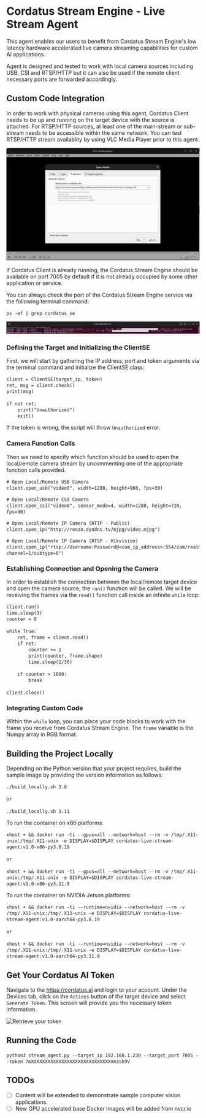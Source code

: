 # Cordatus Stream Engine - Live Stream Agent
This agent enables our users to benefit from Cordatus Stream Engine's low latency hardware accelerated live camera streaming capabilities for custom AI applications. 

Agent is designed and tested to work with local camera sources including USB, CSI and RTSP/HTTP but it can also be used if the remote client necessary ports are forwarded accordingly.

## Custom Code Integration
In order to work with physical cameras using this agent, Cordatus Client needs to be up and running on the target device with the source is attached. For RTSP/HTTP sources, at least one of the main-stream or sub-stream needs to be accessible within the same network. You can test RTSP/HTTP stream availablity by using VLC Media Player prior to this agent.

![RTSP Stream Test Sample](/assets/vlc_hikvision_cam.png)

If Cordatus Client is already running, the Cordatus Stream Engine should be available on port 7005 by default if it is not already occupied by some other application or service.

You can always check the port of the Cordatus Stream Engine service via the following terminal command:
```
ps -ef | grep cordatus_se
```
![Service Port](/assets/cse_port.png)

### Defining the Target and Initializing the ClientSE
First, we will start by gathering the IP address, port and token arguments via the terminal command and initialize the ClientSE class:
```
client = ClientSE(target_ip, token)
ret, msg = client.check()
print(msg)

if not ret:
    print("Unauthorized")
    exit()
```

If the token is wrong, the script will throw `Unauthorized` error.

### Camera Function Calls
Then we need to specify which function should be used to open the local/remote camera stream by uncommenting one of the appropriate function calls provided.
```
# Open Local/Remote USB Camera
client.open_usb("video0", width=1280, height=960, fps=30)
```
```
# Open Local/Remote CSI Camera
client.open_csi("video0", sensor_mode=4, width=1280, height=720, fps=30)
```
```
# Open Local/Remote IP Camera (HTTP - Public)
client.open_ip("http://renzo.dyndns.tv/mjpg/video.mjpg")
```
```
# Open Local/Remote IP Camera (RTSP - Hikvision)
client.open_ip("rtsp://Username:Password@<cam_ip_address>:554/cam/realmonitor?channel=1/subtype=0")
```

### Establishing Connection and Opening the Camera
In order to establish the connection between the local/remote target device and open the camera source, the `run()` function will be called. We will be receiving the frames via the `read()` function call inside an infinite `while` loop:
```
client.run()
time.sleep(3)
counter = 0

while True:
    ret, frame = client.read()
    if ret:
        counter += 1
        print(counter, frame.shape)
        time.sleep(1/30)
    
    if counter > 1000:
        break

client.close()
```
### Integrating Custom Code
Within the `while` loop, you can place your code blocks to work with the frame you receive from Cordatus Stream Engine. The `frame` variable is the Numpy array in RGB format.

## Building the Project Locally
Depending on the Python version that your project requires, build the sample image by providing the version information as follows:
```
./build_locally.sh 3.8

or

./build_locally.sh 3.11
```
To run the container on x86 platforms:
```
xhost + && docker run -ti --gpus=all --network=host --rm -v /tmp/.X11-unix:/tmp/.X11-unix -e DISPLAY=$DISPLAY cordatus-live-stream-agent:v1.0-x86-py3.8.19

or

xhost + && docker run -ti --gpus=all --network=host --rm -v /tmp/.X11-unix:/tmp/.X11-unix -e DISPLAY=$DISPLAY cordatus-live-stream-agent:v1.0-x86-py3.11.9
```

To run the container on NVIDIA Jetson platforms:
```
xhost + && docker run -ti --runtime=nvidia --network=host --rm -v /tmp/.X11-unix:/tmp/.X11-unix -e DISPLAY=$DISPLAY cordatus-live-stream-agent:v1.0-aarch64-py3.8.19

or

xhost + && docker run -ti --runtime=nvidia --network=host --rm -v /tmp/.X11-unix:/tmp/.X11-unix -e DISPLAY=$DISPLAY cordatus-live-stream-agent:v1.0-aarch64-py3.11.9
```

## Get Your Cordatus AI Token
Navigate to the https://cordatus.ai and login to your account. Under the Devices tab, click on the `Actions` button of the target device and select `Generate Token`. This screen will provide you the necessary token information.

![Retrieve your token](/assets/retrieve_token.gif)

## Running the Code
```
python3 stream_agent.py --target_ip 192.168.1.230 --target_port 7005 --token 7mXXXXXXXXXXXXXXXXXXXXXXXXXXXXXXm3sh9V
```

## TODOs
- [ ] Content will be extended to demonstrate sample computer vision applications.
- [ ] New GPU accelerated base Docker images will be added from nvcr.io
